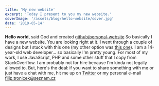 ```yaml
---
title: 'My new website'
excerpt: 'Today I present to you my new website.'
coverImage: '/assets/blog/hello-website/cover.jpg'
date: '2019-05-14'
---
```


**Hello world**, said God and created [github/personal-website](https://github.dev/)
So basically I have a new website. You are looking right at it. I went through a couple of designs but I stuck with this one (my other option was [this one](https://filiptronicek.netlify.com/)).
I am a 14-year-old web developer... so basically I'm pretty young. For most of my work, I use JavaScript, PHP and some other stuff that I copy from StackOverflow. I am probably not for hire because I'm kinda not legally allowed to. But, here's the deal: if you want to share something with me or just have a chat with me, hit me up on [Twitter](https://twitter.com/filiptronicek) or my personal e-mail [filip.tronicek@seznam.cz](mailto:filip.tronicek@seznam.cz)